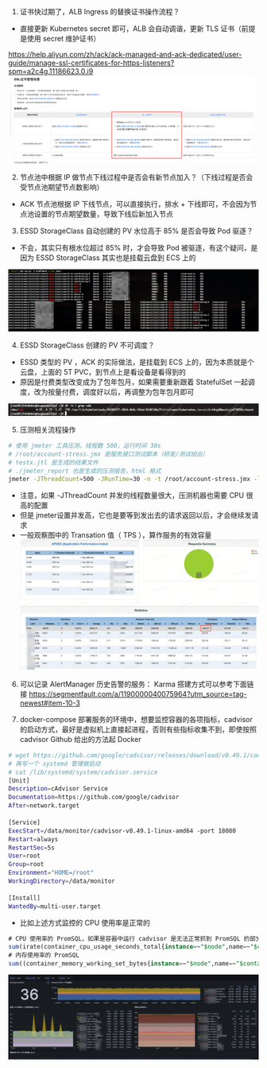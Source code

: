 
1. 证书快过期了，ALB Ingress 的替换证书操作流程？
- 直接更新 Kubernetes secret 即可，ALB 会自动调谐，更新 TLS 证书（前提是使用 secret 维护证书）

https://help.aliyun.com/zh/ack/ack-managed-and-ack-dedicated/user-guide/manage-ssl-certificates-for-https-listeners?spm=a2c4g.11186623.0.i9
![](assets/运维问题杂记/运维问题杂记_image_1.png)


2. 节点池中根据 IP 做节点下线过程中是否会有新节点加入？（下线过程是否会受节点池期望节点数影响）
-  ACK 节点池根据 IP 下线节点，可以直接执行，排水 + 下线即可，不会因为节点池设置的节点期望数量，导致下线后新加入节点

3. ESSD StorageClass 自动创建的 PV 水位高于 85% 是否会导致 Pod 驱逐？
- 不会，其实只有根水位超过 85% 时，才会导致 Pod 被驱逐，有这个疑问，是因为 ESSD StorageClass 其实也是挂载云盘到 ECS 上的

![](assets/运维问题杂记/运维问题杂记_image_2.png)

4. ESSD StorageClass 创建的 PV 不可调度？
- ESSD 类型的 PV ，ACK 的实际做法，是挂载到 ECS 上的，因为本质就是个云盘，上面的 5T PVC，到节点上是看设备是看得到的
- 原因是付费类型改变成为了包年包月，如果需要重新跟着 StatefulSet 一起调度，改为按量付费，调度好以后，再调整为包年包月即可

![](assets/运维问题杂记/运维问题杂记_image_3.png)

5.  压测相关流程操作
```bash
# 使用 jmeter 工具压测，线程数 500，运行时间 30s
# /root/account-stress.jmx 是服务接口测试脚本（研发/测试给出）
# testx.jtl 是生成的结果文件
# ./jmeter_report 也是生成的压测报告，html 格式
jmeter -JThreadCount=500 -JRunTime=30 -n -t /root/account-stress.jmx -l testx.jtl -e -o ./jmeter_report
```
- 注意，如果 -JThreadCount 并发的线程数量很大，压测机器也需要 CPU 很高的配置
- 但是 jmeter设置并发高，它也是要等到发出去的请求返回以后，才会继续发请求
- 一般观察图中的 Transation 值（ TPS ），算作服务的有效容量
![](assets/运维问题杂记/运维问题杂记_image_4.png)
6. 可以记录 AlertManager 历史告警的服务： Karma 搭建方式可以参考下面链接
https://segmentfault.com/a/1190000040075964?utm_source=tag-newest#item-10-3

7. docker-compose 部署服务的环境中，想要监控容器的各项指标，cadvisor 的启动方式，最好是虚拟机上直接起进程，否则有些指标收集不到，即使按照 cadvisor Github 给出的方法起 Docker
```bash
# wget https://github.com/google/cadvisor/releases/download/v0.49.1/cadvisor-v0.49.1-linux-amd64 && mkdir /data/monitor && mv cadvisor-v0.49.1-linux-amd64 /data/monitor
# 再写一个 systemd 管理做启动
# cat /lib/systemd/system/cadvisor.service                   
[Unit]
Description=cAdvisor Service
Documentation=https://github.com/google/cadvisor
After=network.target

[Service]
ExecStart=/data/monitor/cadvisor-v0.49.1-linux-amd64 -port 18080
Restart=always
RestartSec=5s
User=root
Group=root
Environment="HOME=/root"
WorkingDirectory=/data/monitor

[Install]
WantedBy=multi-user.target
```
- 比如上述方式监控的 CPU 使用率是正常的
```sql
# CPU 使用率的 PromSQL，如果是容器中运行 cadvisor 是无法正常抓到 PromSQL 的部分指标的
sum(irate(container_cpu_usage_seconds_total{instance=~"$node",name=~"$container"}[5m])) by (name, instance,instance_name) / sum(container_spec_cpu_quota{instance=~"$node",name=~"$container"}/container_spec_cpu_period{instance=~"$node",name=~"$container"}) by (name,instance,instance_name) * 100
# 内存使用率的 PromSQL
sum((container_memory_working_set_bytes{instance=~"$node",name=~"$container"} / container_spec_memory_limit_bytes{instance=~"$node",name=~"$container"} ) * 100) by (instance_name,name)
```

![](assets/运维问题杂记/运维问题杂记_image_5.png)
